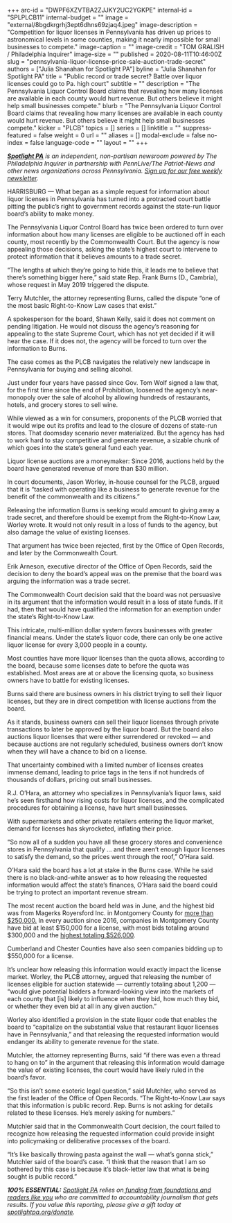 +++
arc-id = "DWPF6XZVTBA2ZJJKY2UC2YGKPE"
internal-id = "SPLPLCB11"
internal-budget = ""
image = "external/8bgdkrgrhj3ept6dhns69zjaq4.jpeg"
image-description = "Competition for liquor licenses in Pennsylvania has driven up prices to astronomical levels in some counties, making it nearly impossible for small businesses to compete."
image-caption = ""
image-credit = "TOM GRALISH / Philadelphia Inquirer"
image-size = ""
published = 2020-08-11T10:46:00Z
slug = "pennsylvania-liquor-license-price-sale-auction-trade-secret"
authors = ["Julia Shanahan for Spotlight PA"]
byline = "Julia Shanahan for Spotlight PA"
title = "Public record or trade secret? Battle over liquor licenses could go to Pa. high court"
subtitle = ""
description = "The Pennsylvania Liquor Control Board claims that revealing how many licenses are available in each county would hurt revenue. But others believe it might help small businesses compete."
blurb = "The Pennsylvania Liquor Control Board claims that revealing how many licenses are available in each county would hurt revenue. But others believe it might help small businesses compete."
kicker = "PLCB"
topics = []
series = []
linktitle = ""
suppress-featured = false
weight = 0
url = ""
aliases = []
modal-exclude = false
no-index = false
language-code = ""
layout = ""
+++

<a href="https://www.spotlightpa.org/"><i><b>Spotlight PA</b></i></a><i> is an independent, non-partisan newsroom powered by The Philadelphia Inquirer in partnership with PennLive/The Patriot-News and other news organizations across Pennsylvania. </i><a href="https://www.spotlightpa.org/newsletters"><i>Sign up for our free weekly newsletter</i></a><i>.</i>

HARRISBURG — What began as a simple request for information about liquor licenses in Pennsylvania has turned into a protracted court battle pitting the public’s right to government records against the state-run liquor board’s ability to make money.

The Pennsylvania Liquor Control Board has twice been ordered to turn over information about how many licenses are eligible to be auctioned off in each county, most recently by the Commonwealth Court. But the agency is now appealing those decisions, asking the state’s highest court to intervene to protect information that it believes amounts to a trade secret.

“The lengths at which they’re going to hide this, it leads me to believe that there’s something bigger here,” said state Rep. Frank Burns (D., Cambria), whose request in May 2019 triggered the dispute.

Terry Mutchler, the attorney representing Burns, called the dispute “one of the most basic Right-to-Know Law cases that exist.”

A spokesperson for the board, Shawn Kelly, said it does not comment on pending litigation. He would not discuss the agency’s reasoning for appealing to the state Supreme Court, which has not yet decided if it will hear the case. If it does not, the agency will be forced to turn over the information to Burns.

<script src="https://www.spotlightpa.org/embed.js" async></script><div data-spl-embed-version="1" data-spl-src="https://www.spotlightpa.org/embeds/newsletter/"></div>

The case comes as the PLCB navigates the relatively new landscape in Pennsylvania for buying and selling alcohol.

Just under four years have passed since Gov. Tom Wolf signed a law that, for the first time since the end of Prohibition, loosened the agency’s near-monopoly over the sale of alcohol by allowing hundreds of restaurants, hotels, and grocery stores to sell wine.

While viewed as a win for consumers, proponents of the PLCB worried that it would wipe out its profits and lead to the closure of dozens of state-run stores. That doomsday scenario never materialized. But the agency has had to work hard to stay competitive and generate revenue, a sizable chunk of which goes into the state’s general fund each year.

Liquor license auctions are a moneymaker: Since 2016, auctions held by the board have generated revenue of more than $30 million.

In court documents, Jason Worley, in-house counsel for the PLCB, argued that it is “tasked with operating like a business to generate revenue for the benefit of the commonwealth and its citizens.”

Releasing the information Burns is seeking would amount to giving away a trade secret, and therefore should be exempt from the Right-to-Know Law, Worley wrote. It would not only result in a loss of funds to the agency, but also damage the value of existing licenses.

That argument has twice been rejected, first by the Office of Open Records, and later by the Commonwealth Court.

Erik Arneson, executive director of the Office of Open Records, said the decision to deny the board’s appeal was on the premise that the board was arguing the information was a trade secret.

The Commonwealth Court decision said that the board was not persuasive in its argument that the information would result in a loss of state funds. If it had, then that would have qualified the information for an exemption under the state’s Right-to-Know Law.

This intricate, multi-million dollar system favors businesses with greater financial means. Under the state’s liquor code, there can only be one active liquor license for every 3,000 people in a county.

Most counties have more liquor licenses than the quota allows, according to the board, because some licenses date to before the quota was established. Most areas are at or above the licensing quota, so business owners have to battle for existing licenses.

Burns said there are business owners in his district trying to sell their liquor licenses, but they are in direct competition with license auctions from the board.

<script src="https://www.spotlightpa.org/embed.js" async></script><div data-spl-embed-version="1" data-spl-src="https://www.spotlightpa.org/embeds/donate/?teaser_text=Trusted%2C%20accurate%20public-service%20journalism%20in%20Pennsylvania%20is%20more%20important%20than%20ever.%20Help%20us%20call%20out%20injustice%20and%20hold%20the%20powerful%20to%20account%20by%20making%20a%20donation%20today.&cta_text=YES%2C%20THE%20TRUTH%20MATTERS"></div>

As it stands, business owners can sell their liquor licenses through private transactions to later be approved by the liquor board. But the board also auctions liquor licenses that were either surrendered or revoked — and because auctions are not regularly scheduled, business owners don’t know when they will have a chance to bid on a license.

That uncertainty combined with a limited number of licenses creates immense demand, leading to price tags in the tens if not hundreds of thousands of dollars, pricing out small businesses.

R.J. O’Hara, an attorney who specializes in Pennsylvania’s liquor laws, said he’s seen firsthand how rising costs for liquor licenses, and the complicated procedures for obtaining a license, have hurt small businesses.

With supermarkets and other private retailers entering the liquor market, demand for licenses has skyrocketed, inflating their price.

“So now all of a sudden you have all these grocery stores and convenience stores in Pennsylvania that qualify ... and there aren’t enough liquor licenses to satisfy the demand, so the prices went through the roof,” O’Hara said.

O’Hara said the board has a lot at stake in the Burns case. While he said there is no black-and-white answer as to how releasing the requested information would affect the state’s finances, O’Hara said the board could be trying to protect an important revenue stream.

The most recent auction the board held was in June, and the highest bid was from Magerks Royersford Inc. in Montgomery County for <a href="https://www.lcb.pa.gov/Licensing/Documents/Auction%2010%20Top%20Bidders.pdf">more than $250,000.</a> In every auction since 2016, companies in Montgomery County have bid at least $150,000 for a license, with most bids totaling around $300,000 and the <a href="https://www.lcb.pa.gov/Licensing/ResourcesForLicensees/Documents/11152016%20Revised%20Auction%20Winning%20Bidders.pdf">highest totaling $526,000</a>.

Cumberland and Chester Counties have also seen companies bidding up to $550,000 for a license.

It’s unclear how releasing this information would exactly impact the license market. Worley, the PLCB attorney, argued that releasing the number of licenses eligible for auction statewide — currently totaling about 1,200 — “would give potential bidders a forward-looking view into the markets of each county that [is] likely to influence when they bid, how much they bid, or whether they even bid at all in any given auction.”

Worley also identified a provision in the state liquor code that enables the board to “capitalize on the substantial value that restaurant liquor licenses have in Pennsylvania,” and that releasing the requested information would endanger its ability to generate revenue for the state.

Mutchler, the attorney representing Burns, said “if there was even a thread to hang on to” in the argument that releasing this information would damage the value of existing licenses, the court would have likely ruled in the board’s favor.

“So this isn’t some esoteric legal question,” said Mutchler, who served as the first leader of the Office of Open Records. “The Right-to-Know Law says that this information is public record. Rep. Burns is not asking for details related to these licenses. He’s merely asking for numbers.”

Mutchler said that in the Commonwealth Court decision, the court failed to recognize how releasing the requested information could provide insight into policymaking or deliberative processes of the board.

“It’s like basically throwing pasta against the wall — what’s gonna stick,” Mutchler said of the board’s case. “I think that the reason that I am so bothered by this case is because it’s black-letter law that what is being sought is public record.”

<script src="https://www.spotlightpa.org/embed.js" async></script><div data-spl-embed-version="1" data-spl-src="https://www.spotlightpa.org/embeds/tips/?tip_text=Do%20you%20have%20a%20tip%20about%20liquor%20licenses%20or%20the%20PLCB%3F%20We%20want%20to%20hear%20from%20you.&flag_text=Send%20us%20your%20tips"></div>

<i><b>100% ESSENTIAL:</b></i> <a href="https://www.spotlightpa.org/"><i>Spotlight PA</i></a><i> relies on</i><a href="https://www.spotlightpa.org/support"><i> funding from foundations and readers like you</i></a><i> who are committed to accountability journalism that gets results. If you value this reporting, please give a gift today at </i><a href="http://spotlightpa.org/donate"><i>spotlightpa.org/donate</i></a><i>.</i>
